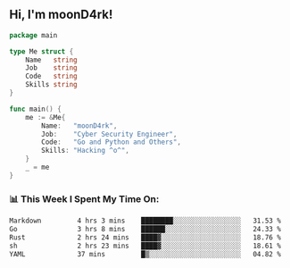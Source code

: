 <h2> Hi, I'm moonD4rk!</h2>

```go
package main

type Me struct {
	Name   string
	Job    string
	Code   string
	Skills string
}

func main() {
	me := &Me{
		Name:   "moonD4rk",
		Job:    "Cyber Security Engineer",
		Code:   "Go and Python and Others",
		Skills: "Hacking ^o^",
	}
	_ = me
}
```

<h3>📊 This Week I Spent My Time On:</h3>
<!-- <img align='right' src="https://github-readme-stats.vercel.app/api?username=moond4rk&show_icons=true&theme=radical", width="300" height="150"> -->

<!--START_SECTION:waka-->

```txt
Markdown         4 hrs 3 mins    ████████░░░░░░░░░░░░░░░░░   31.53 %
Go               3 hrs 8 mins    ██████░░░░░░░░░░░░░░░░░░░   24.33 %
Rust             2 hrs 24 mins   ████▓░░░░░░░░░░░░░░░░░░░░   18.76 %
sh               2 hrs 23 mins   ████▓░░░░░░░░░░░░░░░░░░░░   18.61 %
YAML             37 mins         █▒░░░░░░░░░░░░░░░░░░░░░░░   04.82 %
```

<!--END_SECTION:waka-->

